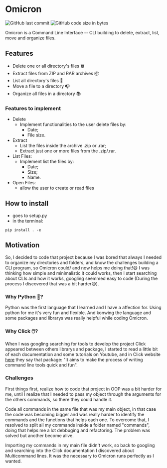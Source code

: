 # Omicron
![GitHub last commit](https://img.shields.io/github/last-commit/eoBattisti/Omicron?style=flat-square)
![GitHub code size in bytes](https://img.shields.io/github/languages/code-size/eoBattisti/Omicron?style=flat-square)

Omicron is a Command Line Interface -- CLI building to delete, extract, list, move and organize files.

## Features
- Delete one or all directory's files :wastebasket:
- Extract files from ZIP and RAR archives :package:
- List all directory's files :page_with_curl:
- Move a file to a directory :mailbox_with_no_mail:
- Organize all files in a directory  :books:
  
### Features to implement
- Delete
  - Implement functionalities to the user delete files by:
    - Date;
    - File size.
- Extract
  - List the files inside the archive .zip or .rar;
  - Extract just one or more files from the .zip/.rar.
- List Files:
  - Implement list the files by:
    - Date;
    - Size;
    - Name.
- Open Files:
  - allow the user to create or read files   
## How to install
- goes to setup.py
- in the terminal:

``` pip install . -e ```

## Motivation
So, I decided to code that project because I was bored that always I needed to organize my directories and folders, and know the challenges building a CLI program,
so Omicron could/ and now helps me doing that!:smile: I was thinking how simple and minimalistic it could works, then I start searching about CLIs and how it works, 
googling seemmed easy to code (During the process I discovered that was a bit harder:sweat_smile:).


### Why Python :snake:?
Python was the first language that I learned and I have a affection for. Using python for me it's very fun
and flexible. And konwing the language and some packages and librarys was really helpful while coding Omicron.


### Why Click :computer_mouse:?
When I was googling searching for tools to develop the project Click appeared between others librarys and package,
I started to read a little bit of each documentation and some tutorials on Youtube, and in Click website [here](https://click.palletsprojects.com/en/8.0.x/)
they say that package: "It aims to make the process of writing command line tools quick and fun". 


### Challenges 
First things first, realize how to code that project in OOP was a bit harder for me, until I realize that I needed to pass my object through the arguments for the
others commands, so there they could handle it.

Code all commands in the same file that was my main object, in that case the code was becoming bigger and was really harder to identify
the commands and the functions that helps each one. To overcome that, I resolved to split all my commands inside a folder named "commands", 
doing that helps me a lot debbuging and refactoring. The problem was solved but another become alive.

Importing my commands in my main file didn't work, so back to googling and searching into the Click documentation I discovered about Multicommand lines. It
was the necessary to Omicron runs perfectly as I wanted.  



